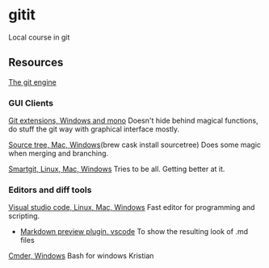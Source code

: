 # gitit
Local course in git


## Resources
[The git engine](https://git-scm.com/downloads)

### GUI Clients
[Git extensions, Windows and mono](http://gitextensions.github.io/)
Doesn't hide behind magical functions, do stuff the git way with graphical interface mostly.

[Source tree, Mac, Windows](https://www.sourcetreeapp.com/)(brew cask install sourcetree)
Does some magic when merging and branching.

[Smartgit, Linux, Mac, Windows](http://www.syntevo.com/smartgit/)
Tries to be all. Getting better at it.

### Editors and diff tools
[Visual studio code, Linux, Mac, Windows](https://code.visualstudio.com/)
Fast editor for programming and scripting.
* [Markdown preview plugin, vscode](https://marketplace.visualstudio.com/items?itemName=hnw.vscode-auto-open-markdown-preview)
To show the resulting look of .md files

[Cmder, Windows](http://cmder.net/)
Bash for windows
Kristian
